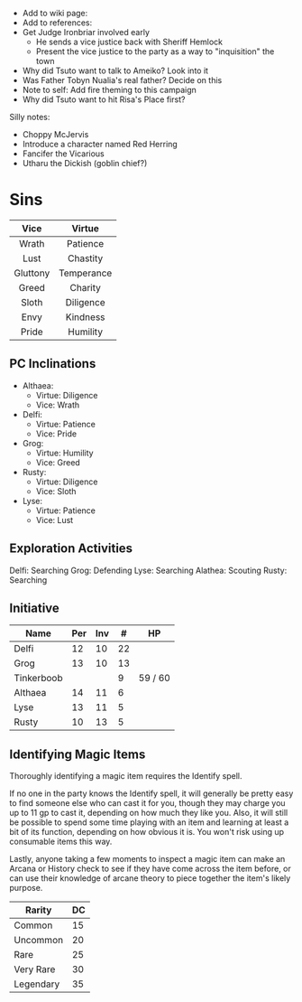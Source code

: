 * Add to wiki page:
* Add to references: 
* Get Judge Ironbriar involved early
  * He sends a vice justice back with Sheriff Hemlock
  * Present the vice justice to the party as a way to "inquisition" the town
* Why did Tsuto want to talk to Ameiko? Look into it
* Was Father Tobyn Nualia's real father? Decide on this
* Note to self: Add fire theming to this campaign
* Why did Tsuto want to hit Risa's Place first?

Silly notes:

* Choppy McJervis
* Introduce a character named Red Herring
* Fancifer the Vicarious
* Utharu the Dickish (goblin chief?)

# Sins

|   Vice   |   Virtue   |
|:--------:|:----------:|
|  Wrath   |  Patience  |
|   Lust   |  Chastity  |
| Gluttony | Temperance |
|  Greed   |  Charity   |
|  Sloth   | Diligence  |
|   Envy   |  Kindness  |
|  Pride   |  Humility  |


## PC Inclinations

* Althaea:
  * Virtue: Diligence
  * Vice: Wrath
* Delfi:
  * Virtue: Patience
  * Vice: Pride
* Grog:
  * Virtue: Humility
  * Vice: Greed
* Rusty:
  * Virtue: Diligence
  * Vice: Sloth
* Lyse:
  * Virtue: Patience
  * Vice: Lust



## Exploration Activities

Delfi: Searching
Grog: Defending
Lyse: Searching
Alathea: Scouting
Rusty: Searching


## Initiative

| Name       | Per | Inv | #   | HP      |
|------------|-----|-----|-----|---------|
| Delfi      | 12  | 10  | 22  |         |
| Grog       | 13  | 10  | 13  |         |
| Tinkerboob |     |     | 9   | 59 / 60 |
| Althaea    | 14  | 11  | 6   |         |
| Lyse       | 13  | 11  | 5   |         |
| Rusty      | 10  | 13  | 5   |         |


## Identifying Magic Items

Thoroughly identifying a magic item requires the Identify spell. 

If no one in the party knows the Identify spell, it will generally be pretty easy to find someone else who can cast it for you, though they may charge you up to 11 gp to cast it, depending on how much they like you. Also, it will still be possible to spend some time playing with an item and learning at least a bit of its function, depending on how obvious it is. You won't risk using up consumable items this way.

Lastly, anyone taking a few moments to inspect a magic item can make an Arcana or History check to see if they have come across the item before, or can use their knowledge of arcane theory to piece together the item's likely purpose.

| Rarity    | DC  |
|-----------|-----|
| Common    | 15  |
| Uncommon  | 20  |
| Rare      | 25  |
| Very Rare | 30  |
| Legendary | 35  |
